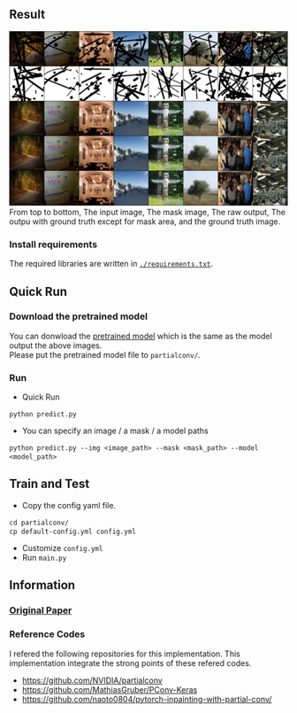 ## Result
![result](./figs/pconv_result.png)
From top to bottom, The input image, The mask image, The raw output, The outpu with ground truth except for mask area, and the ground truth image.

### Install requirements
The required libraries are written in [`./requirements.txt`](./requirements.txt).  

## Quick Run
### Download the pretrained model
You can donwload the [pretrained model](https://drive.google.com/file/d/1sooo-BLSNRUGWG_AB-lxh7xHgJ2bS29a/view?usp=sharing) which is the same as the model output the above images.  
Please put the pretrained model file to `partialconv/`.

### Run
- Quick Run
```
python predict.py
```

- You can specify an image / a mask / a model paths
```
python predict.py --img <image_path> --mask <mask_path> --model <model_path>
```

## Train and Test
- Copy the config yaml file.
```
cd partialconv/
cp default-config.yml config.yml
```
- Customize `config.yml`
- Run `main.py`


## Information

### [Original Paper](http://openaccess.thecvf.com/content_ECCV_2018/papers/Guilin_Liu_Image_Inpainting_for_ECCV_2018_paper.pdf)

### Reference Codes

I refered the following repositories for this implementation. This implementation integrate the strong points of these refered codes.

- https://github.com/NVIDIA/partialconv
- https://github.com/MathiasGruber/PConv-Keras
- https://github.com/naoto0804/pytorch-inpainting-with-partial-conv/


